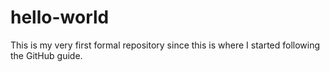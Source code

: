 # hello-world
This is my very first formal repository since this is where I started following the GitHub guide.

